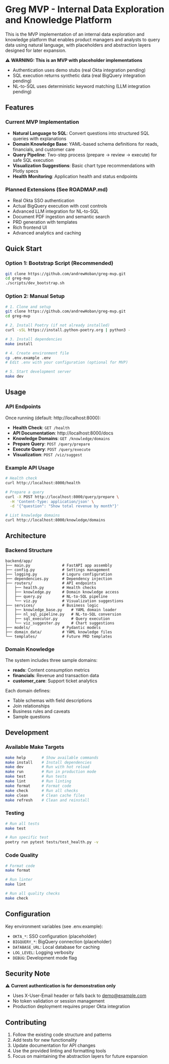 # Greg MVP - Internal Data Exploration and Knowledge Platform

This is the MVP implementation of an internal data exploration and knowledge platform that enables product managers and analysts to query data using natural language, with placeholders and abstraction layers designed for later expansion.

⚠️ **WARNING: This is an MVP with placeholder implementations**
- Authentication uses demo stubs (real Okta integration pending)
- SQL execution returns synthetic data (real BigQuery integration pending)
- NL-to-SQL uses deterministic keyword matching (LLM integration pending)

## Features

### Current MVP Implementation
- **Natural Language to SQL**: Convert questions into structured SQL queries with explanations
- **Domain Knowledge Base**: YAML-based schema definitions for reads, financials, and customer care
- **Query Pipeline**: Two-step process (prepare → review → execute) for safe SQL execution
- **Visualization Suggestions**: Basic chart type recommendations with Plotly specs
- **Health Monitoring**: Application health and status endpoints

### Planned Extensions (See ROADMAP.md)
- Real Okta SSO authentication
- Actual BigQuery execution with cost controls
- Advanced LLM integration for NL-to-SQL
- Document PDF ingestion and semantic search
- PRD generation with templates
- Rich frontend UI
- Advanced analytics and caching

## Quick Start

### Option 1: Bootstrap Script (Recommended)
```bash
git clone https://github.com/andrewHoban/greg-mvp.git
cd greg-mvp
./scripts/dev_bootstrap.sh
```

### Option 2: Manual Setup
```bash
# 1. Clone and setup
git clone https://github.com/andrewHoban/greg-mvp.git
cd greg-mvp

# 2. Install Poetry (if not already installed)
curl -sSL https://install.python-poetry.org | python3 -

# 3. Install dependencies
make install

# 4. Create environment file
cp .env.example .env
# Edit .env with your configuration (optional for MVP)

# 5. Start development server
make dev
```

## Usage

### API Endpoints

Once running (default: http://localhost:8000):

- **Health Check**: `GET /health`
- **API Documentation**: http://localhost:8000/docs
- **Knowledge Domains**: `GET /knowledge/domains`
- **Prepare Query**: `POST /query/prepare`
- **Execute Query**: `POST /query/execute`
- **Visualization**: `POST /viz/suggest`

### Example API Usage

```bash
# Health check
curl http://localhost:8000/health

# Prepare a query
curl -X POST http://localhost:8000/query/prepare \
  -H 'Content-Type: application/json' \
  -d '{"question": "Show total revenue by month"}'

# List knowledge domains
curl http://localhost:8000/knowledge/domains
```

## Architecture

### Backend Structure
```
backend/app/
├── main.py              # FastAPI app assembly
├── config.py            # Settings management
├── logging.py           # Loguru configuration
├── dependencies.py      # Dependency injection
├── routers/             # API endpoints
│   ├── health.py        # Health checks
│   ├── knowledge.py     # Domain knowledge access
│   ├── query.py         # NL-to-SQL pipeline
│   └── viz.py           # Visualization suggestions
├── services/            # Business logic
│   ├── knowledge_base.py    # YAML domain loader
│   ├── nl_sql_pipeline.py   # NL-to-SQL conversion
│   ├── sql_executor.py      # Query execution
│   └── viz_suggester.py     # Chart suggestions
├── models/              # Pydantic models
├── domain_data/         # YAML knowledge files
└── templates/           # Future PRD templates
```

### Domain Knowledge

The system includes three sample domains:
- **reads**: Content consumption metrics
- **financials**: Revenue and transaction data  
- **customer_care**: Support ticket analytics

Each domain defines:
- Table schemas with field descriptions
- Join relationships
- Business rules and caveats
- Sample questions

## Development

### Available Make Targets

```bash
make help       # Show available commands
make install    # Install dependencies
make dev        # Run with hot reload
make run        # Run in production mode
make test       # Run tests
make lint       # Run linting
make format     # Format code
make check      # Run all checks
make clean      # Clean cache files
make refresh    # Clean and reinstall
```

### Testing

```bash
# Run all tests
make test

# Run specific test
poetry run pytest tests/test_health.py -v
```

### Code Quality

```bash
# Format code
make format

# Run linter
make lint

# Run all quality checks
make check
```

## Configuration

Key environment variables (see .env.example):

- `OKTA_*`: SSO configuration (placeholder)
- `BIGQUERY_*`: BigQuery connection (placeholder)
- `DATABASE_URL`: Local database for caching
- `LOG_LEVEL`: Logging verbosity
- `DEBUG`: Development mode flag

## Security Note

⚠️ **Current authentication is for demonstration only**
- Uses X-User-Email header or falls back to demo@example.com
- No token validation or session management
- Production deployment requires proper Okta integration

## Contributing

1. Follow the existing code structure and patterns
2. Add tests for new functionality
3. Update documentation for API changes
4. Use the provided linting and formatting tools
5. Focus on maintaining the abstraction layers for future expansion
